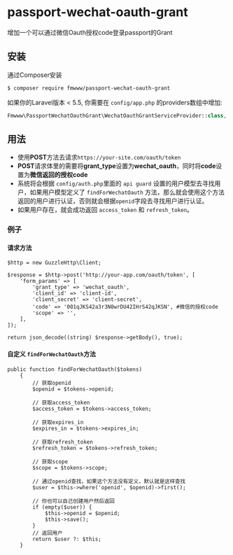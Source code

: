 # passport-wechat-oauth-grant
增加一个可以通过微信Oauth授权code登录passport的Grant

## 安装
通过Composer安装
```sh
$ composer require fmwww/passport-wechat-oauth-grant
```

如果你的Laravel版本 < 5.5, 你需要在 `config/app.php` 的providers数组中增加:
```php
Fmwww\PassportWechatOauthGrant\WechatOauthGrantServiceProvider::class,
```
## 用法
- 使用**POST**方法去请求`https://your-site.com/oauth/token`
- **POST**请求体里的需要将**grant_type**设置为**wechat_oauth**，同时将**code**设置为**微信返回的授权code**
- 系统将会根据 `config/auth.php`里面的 `api guard` 设置的用户模型去寻找用户，如果用户模型定义了 `findForWechatOauth` 方法，那么就会使用这个方法返回的用户进行认证，否则就会根据`openid`字段去寻找用户进行认证。
- 如果用户存在，就会成功返回 `access_token` 和 `refresh_token`。
### 例子
#### 请求方法
```$xslt
$http = new GuzzleHttp\Client;

$response = $http->post('http://your-app.com/oauth/token', [
    'form_params' => [
        'grant_type' => 'wechat_oauth',
        'client_id' => 'client-id',
        'client_secret' => 'client-secret',
        'code' => '001qJKS42a3r3N0wrDU42IHrS42qJKSN', #微信的授权code
        'scope' => '',
    ],
]);

return json_decode((string) $response->getBody(), true);
```
#### 自定义 `findForWechatOauth`方法
```$xslt
public function findForWechatOauth($tokens)
    {
        // 获取openid
        $openid = $tokens->openid;
        
        // 获取access_token
        $access_token = $tokens->access_token;
        
        // 获取expires_in
        $expires_in = $tokens->expires_in;
        
        // 获取refresh_token
        $refresh_token = $tokens->refresh_token;
        
        // 获取scope
        $scope = $tokens->scope;

        // 通过openid查找，如果这个方法没有定义，默认就是这样查找
        $user = $this->where('openid', $openid)->first();
        
        // 你也可以自己创建用户然后返回
        if (empty($user)) {
            $this->openid = $openid;
            $this->save();
        }
        // 返回用户
        return $user ?: $this;
    }
```
